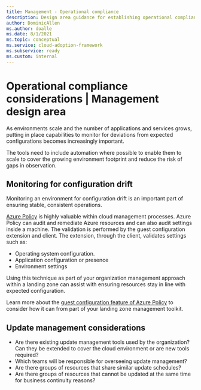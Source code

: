 ```yaml
---
title: Management - Operational compliance
description: Design area guidance for establishing operational compliance across your Azure platform services
author: DominicAllen
ms.author: doalle
ms.date: 8/1/2021
ms.topic: conceptual
ms.service: cloud-adoption-framework
ms.subservice: ready
ms.custom: internal
---
```



# Operational compliance considerations | Management design area

As environments scale and the number of applications and services grows, putting in place capabilities to monitor for deviations from expected configurations becomes increasingly important.

The tools need to include automation where possible to enable them to scale to cover the growing environment footprint and reduce the risk of gaps in observation.

## Monitoring for configuration drift

Monitoring an environment for configuration drift is an important part of ensuring stable, consistent operations.

[Azure Policy](/azure-policy/#overview) is highly valuable within cloud management processes. Azure Policy can audit and remediate Azure resources and can also audit settings inside a machine. The validation is performed by the guest configuration extension and client. The extension, through the client, validates settings such as:

- Operating system configuration.
- Application configuration or presence
- Environment settings

Using this technique as part of your organization management approach within a landing zone can assist with ensuring resources stay in line with expected configuration.

Learn more about the [guest configuration feature of Azure Policy](/azure/governance/policy/concepts/guest-configuration#:~:text=%20Understand%20the%20guest%20configuration%20feature%20of%20Azure,inclusive%20of%20new%20versions.%20Older%20versions...%20More%20) to consider how it can from part of your landing zone management toolkit.

## Update management considerations

- Are there existing update management tools used by the organization? Can they be extended to cover the cloud environment or are new tools required?
- Which teams will be responsible for overseeing update management?
- Are there groups of resources that share similar update schedules?
- Are there groups of resources that cannot be updated at the same time for business continuity reasons?  
